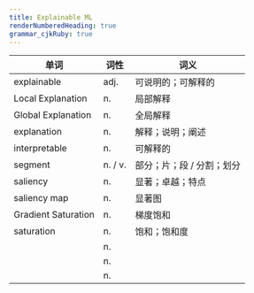 ```yaml
---
title: Explainable ML
renderNumberedHeading: true
grammar_cjkRuby: true
---
```


| 单词 | 词性 | 词义  |
| ---------- | --- | --- |
| explainable | adj.  | 可说明的；可解释的 |
| Local Explanation | n.  | 局部解释 |
| Global Explanation | n.  | 全局解释 |
| explanation | n.  | 解释；说明；阐述 |
| interpretable | n.  | 可解释的 |
| segment | n. / v.  | 部分；片；段 / 分割；划分 |
| saliency | n.  | 显著；卓越；特点 |
| saliency map | n.  | 显著图 |
| Gradient Saturation | n.  | 梯度饱和 |
| saturation | n.  | 饱和；饱和度 |
|  | n.  |  |
|  | n.  |  |
|  | n.  |  |
